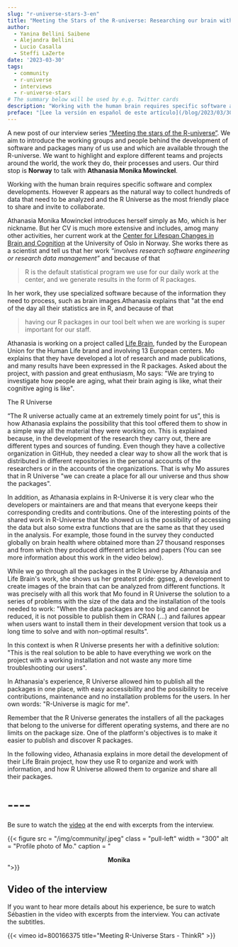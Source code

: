 ```yaml
---
slug: "r-universe-stars-3-en"
title: "Meeting the Stars of the R-universe: Researching our brain with the magic of R-Universe"
author:
  - Yanina Bellini Saibene
  - Alejandra Bellini
  - Lucio Casalla  
  - Steffi LaZerte
date: '2023-03-30'
tags:
  - community
  - r-universe
  - interviews
  - r-universe-stars
# The summary below will be used by e.g. Twitter cards
description: "Working with the human brain requires specific software and complex developments, however R appears as the natural way to collect hundreds of data that need to be analyzed and the R-Universe as the most friendly place to share and invite to collaborate. Our third stop bring us to __Norway__ to talk with __Athanasia Monika Mowinckel__."
preface: "[Lee la versión en español de este artículo](/blog/2023/03/30/r-universe-stars-3-es/)"
---
```


A new post of our interview series [“Meeting the stars of the R-universe”](/tags/r-universe-stars/). We aim to introduce the working groups and people behind the development of software and packages many of us use and which are available through the R-universe. We want to highlight and explore different teams and projects around the world, the work they do, their processes and users. Our third stop is __Norway__ to talk with __Athanasia Monika Mowinckel__.

Working with the human brain requires specific software and complex developments. However R appears as the natural way to collect hundreds of data that need to be analyzed and the R Universe as the most friendly place to share and invite to collaborate.

Athanasia Monika Mowinckel introduces herself simply as Mo, which is her nickname. But her CV is much more extensive and includes, amog many other activities, her current work at the [Center for Lifespan Changes in Brain and Cognition](https://www.sv.uio.no/psi/english/research/groups/lcbc/index.html) at the University of Oslo in Norway. She works there as a scientist and tell us that her work _“involves research software engineering or research data management”_ and because of that 

> R is the default statistical program we use for our daily work at the center, and we generate results in the form of R packages.

In her work, they use specialized software because of the information they need to process, such as brain images.Athanasia explains that "at the end of the day all their statistics are in R, and because of that 

> having our R packages in our tool belt when we are working is super important for our staff.


Athanasia is working on a project called [Life Brain](https://www.lifebrain.uio.no/), funded by the European Union for the Human Life brand and involving 13 European centers. Mo explains that they have developed a lot of research and made publications, and many results have been expressed in the R packages. Asked about the project, with passion and great enthusiasm, Mo says: "We are trying to investigate how people are aging, what their brain aging is like, what their cognitive aging is like".

The R Universe

“The R universe actually came at an extremely timely point for us”, this is how Athanasia explains the possibility that this tool offered them to show in a simple way all the material they were working on. This is explained because, in the development of the research they carry out, there are different types and sources of funding.  Even though they have a collective organization in GitHub, they needed a clear way to show all the work that is distributed in different repositories in the personal accounts of the researchers or in the accounts of the organizations. That is why Mo assures that in R Universe "we can create a place for all our universe and thus show the packages".

In addition, as Athanasia explains in R-Universe it is very clear who the developers or maintainers are and that means that everyone keeps their corresponding credits and contributions. 
One of the interesting points of the shared work in R-Universe that Mo showed us is the possibility of accessing the data but also some extra functions that are the same as that they used in the analysis. For example, those found in the survey they conducted globally on brain health where obtained more than 27 thousand responses and from which they produced different articles and papers (You can see more information about this work in the video below).  

While we go through all the packages in the R Universe by Athanasia and Life Brain's work, she shows us her greatest pride: ggseg, a development to create images of the brain that can be analyzed from different functions. It was precisely with all this work that Mo found in R Universe the solution to a  series of problems with the size of the data and the installation of the tools needed to work: "When the data packages are too big and cannot be reduced, it is not possible to publish them in CRAN (...) and failures appear when users want to install them in their development version that took us a long time to solve and with non-optimal results".

In this context is when R Universe presents her with a definitive solution: "This is the real solution to be able to have everything we work on the project with a working installation and not waste any more time troubleshooting our users".

In Athanasia's experience, R Universe allowed him to publish all the packages in one place, with easy accessibility and the possibility to receive contributions, maintenance and no installation problems for the users. 
In her own words: "R-Universe is magic for me".

Remember that the R Universe generates the installers of all the packages that belong to the universe for different operating systems, and there are no limits on the package size. One of the platform's objectives is to make it easier to publish and discover R packages.

In the following video, Athanasia explains in more detail the development of their Life Brain project, how they use R to organize and work with information, and how R Universe allowed them to organize and share all their packages.




# ---- 


Be sure to watch the [video](2023/02/23/r-universe-stars-2-en/#video-of-the-interview) at the end with excerpts from the interview.

{{< figure src = "/img/community/.jpeg" class = "pull-left" width = "300" alt = "Profile photo of Mo." caption = "<center><strong>Monika</strong><br> </center>">}}


## Video of the interview

If you want to hear more details about his experience, be sure to watch Sébastien in the video with excerpts from the interview. You can activate the subtitles.


{{< vimeo id=800166375 title="Meeting R-Universe Stars - ThinkR" >}}
